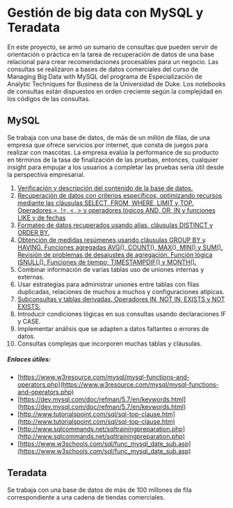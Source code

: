 # Gestión de big data con MySQL y Teradata
En este proyecto, se armó un sumario de consultas que pueden servir de orientación o práctica en la tarea de recuperación de datos de una base relacional para crear recomendaciones procesables para un negocio.  Las consultas se realizaron a bases de datos comerciales del curso de Managing Big Data with MySQL del programa de Especialización de Analytic Techniques for Business de la Universidad de Duke. Los notebooks de consultas están dispuestos en orden creciente según la complejidad en los códigos de las consultas. 

## MySQL
Se trabaja con una base de datos, de más de un millón de filas, de una empresa que ofrece servicios por internet, que consta de juegos para realizar con mascotas. La empresa evalúa la performance de su producto en términos de la tasa de finalización de las pruebas, entonces, cualquier insight para empujar a los usuarios a completar las pruebas sería útil desde la perspectiva empresarial.

 1. [Verificación y descripción del contenido de la base de datos.](https://vanefigueroa.github.io/Verificaci-n-descripci-n-de-base-de-datos/)
 2. [Recuperación de datos con criterios específicos, optimizando recursos mediante las cláusulas SELECT, FROM, WHERE, LIMIT y TOP. Operadores =, !=, <, > y operadores lógicos AND, OR, IN y funciones LIKE y de fechas](https://vanefigueroa.github.io/Obtenci-n-de-datos-con-criterios-espec-ficos-/)
 3. [Formateo de datos recuperados usando alias, cláusulas DISTINCT y ORDER BY.](https://vanefigueroa.github.io/Formatear-datos-recuperados/)
 4. [Obtención de medidas resúmenes usando cláusulas GROUP BY y HAVING. Funciones agregadas AVG(), COUNT(), MAX(), MIN() y SUM(). Revisión de problemas de desajustes de agregación. Función lógica ISNULL(). Funciones de tiempo; TIMESTAMPDIF() y MONTH().](https://vanefigueroa.github.io/Obtenci-n-de-medidas-res-menes/)
 5. Combinar información de varias tablas uso de uniones internas y externas.
 6. Usar estrategias para administrar uniones entre tablas con filas duplicadas, relaciones de muchos a muchos y configuraciones atípicas.
 7. [Subconsultas y tablas derivadas. Operadores IN, NOT IN, EXISTS y NOT EXISTS.]( https://vanefigueroa.github.io/Subconsultas-y-tablas-derivadas/)
 8. Introducir condiciones lógicas en sus consultas usando declaraciones IF y CASE.
 9. Implementar análisis que se adapten a datos faltantes o errores de datos.
 10. Consultas complejas que incorporen muchas tablas y cláusulas.
##### Enlaces útiles:
- [https://www.w3resource.com/mysql/mysql-functions-and-operators.php](https://www.w3resource.com/mysql/mysql-functions-and-operators.php)
- [https://dev.mysql.com/doc/refman/5.7/en/keywords.html](https://dev.mysql.com/doc/refman/5.7/en/keywords.html)
- [http://www.tutorialspoint.com/sql/sql-top-clause.htm](http://www.tutorialspoint.com/sql/sql-top-clause.htm)
- [http://www.sqlcommands.net/sqltrainingpreparation.php](http://www.sqlcommands.net/sqltrainingpreparation.php)
- [https://www.w3schools.com/sql/func_mysql_date_sub.asp](https://www.w3schools.com/sql/func_mysql_date_sub.asp)

## Teradata
Se trabaja con una base de datos de más de 100 millones de fila correspondiente a una cadena de tiendas comerciales.


